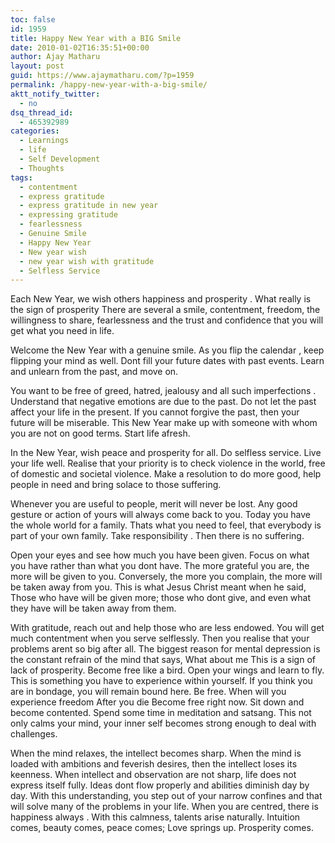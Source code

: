 ```yaml
---
toc: false
id: 1959
title: Happy New Year with a BIG Smile
date: 2010-01-02T16:35:51+00:00
author: Ajay Matharu
layout: post
guid: https://www.ajaymatharu.com/?p=1959
permalink: /happy-new-year-with-a-big-smile/
aktt_notify_twitter:
  - no
dsq_thread_id:
  - 465392989
categories:
  - Learnings
  - life
  - Self Development
  - Thoughts
tags:
  - contentment
  - express gratitude
  - express gratitude in new year
  - expressing gratitude
  - fearlessness
  - Genuine Smile
  - Happy New Year
  - New year wish
  - new year wish with gratitude
  - Selfless Service
---
```

Each New Year, we wish others happiness and prosperity . What really is the sign of prosperity There are several a smile, contentment, freedom, the willingness to share, fearlessness and the trust and confidence that you will get what you need in life.

Welcome the New Year with a genuine smile. As you flip the calendar , keep flipping your mind as well. Dont fill your future dates with past events. Learn and unlearn from the past, and move on.

You want to be free of greed, hatred, jealousy and all such imperfections . Understand that negative emotions are due to the past. Do not let the past affect your life in the present. If you cannot forgive the past, then your future will be miserable. This New Year make up with someone with whom you are not on good terms. Start life afresh.

In the New Year, wish peace and prosperity for all. Do selfless service. Live your life well. Realise that your priority is to check violence in the world, free of domestic and societal violence. Make a resolution to do more good, help people in need and bring solace to those suffering.

Whenever you are useful to people, merit will never be lost. Any good gesture or action of yours will always come back to you. Today you have the whole world for a family. Thats what you need to feel, that everybody is part of your own family. Take responsibility . Then there is no suffering. 

Open your eyes and see how much you have been given. Focus on what you have rather than what you dont have. The more grateful you are, the more will be given to you. Conversely, the more you complain, the more will be taken away from you. This is what Jesus Christ meant when he said, Those who have will be given more; those who dont give, and even what they have will be taken away from them.

With gratitude, reach out and help those who are less endowed. You will get much contentment when you serve selflessly. Then you realise that your problems arent so big after all. The biggest reason for mental depression is the constant refrain of the mind that says, What about me This is a sign of lack of prosperity. Become free like a bird. Open your wings and learn to fly. This is something you have to experience within yourself. If you think you are in bondage, you will remain bound here. Be free. When will you experience freedom After you die Become free right now. Sit down and become contented. Spend some time in meditation and satsang. This not only calms your mind, your inner self becomes strong enough to deal with challenges.

When the mind relaxes, the intellect becomes sharp. When the mind is loaded with ambitions and feverish desires, then the intellect loses its keenness. When intellect and observation are not sharp, life does not express itself fully. Ideas dont flow properly and abilities diminish day by day. With this understanding, you step out of your narrow confines and that will solve many of the problems in your life. When you are centred, there is happiness always . With this calmness, talents arise naturally. Intuition comes, beauty comes, peace comes; Love springs up. Prosperity comes.
